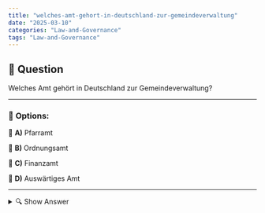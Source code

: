```yaml
---
title: "welches-amt-gehort-in-deutschland-zur-gemeindeverwaltung"
date: "2025-03-10"
categories: "Law-and-Governance"
tags: "Law-and-Governance"
---
```


## 📌 **Question**

Welches Amt gehört in Deutschland zur Gemeindeverwaltung?



---

### 📝 **Options:**

🔘 **A)** Pfarramt

🔘 **B)** Ordnungsamt

🔘 **C)** Finanzamt

🔘 **D)** Auswärtiges Amt

---

<details>
  <summary>🔍 Show Answer</summary>

  <p>
💡  <b>Correct Answer:</b>  b
  </p>
  <p>
    📖<b>Explanation:</b>
    In Deutschland verwaltet die Gemeindeverwaltung lokale Angelegenheiten einer Gemeinde. Verschiedene Ämter fallen unter ihre Zuständigkeiten. Das **Ordnungsamt** ist verantwortlich für öffentliche Sicherheit, Ordnung und lokale Vorschriften. Im Gegensatz dazu sind das **Pfarramt** kirchliche Belange, das **Finanzamt** für Steuern zuständig und das **Auswärtige Amt** befasst sich mit Außenpolitik auf Bundesebene. Die Frage prüft, welches dieser Ämter direkt zur kommunalen Verwaltung gehört.
  </p>
</details>
